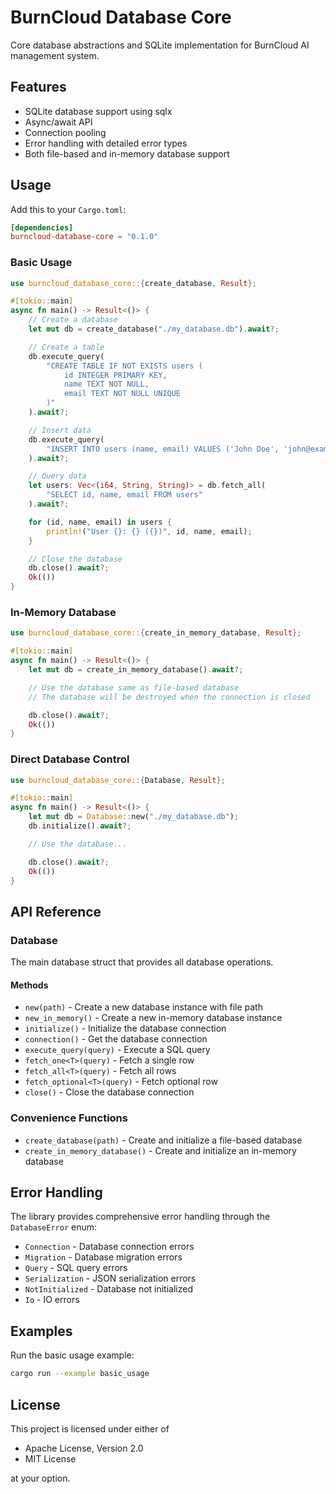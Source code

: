 # BurnCloud Database Core

Core database abstractions and SQLite implementation for BurnCloud AI management system.

## Features

- SQLite database support using sqlx
- Async/await API
- Connection pooling
- Error handling with detailed error types
- Both file-based and in-memory database support

## Usage

Add this to your `Cargo.toml`:

```toml
[dependencies]
burncloud-database-core = "0.1.0"
```

### Basic Usage

```rust
use burncloud_database_core::{create_database, Result};

#[tokio::main]
async fn main() -> Result<()> {
    // Create a database
    let mut db = create_database("./my_database.db").await?;

    // Create a table
    db.execute_query(
        "CREATE TABLE IF NOT EXISTS users (
            id INTEGER PRIMARY KEY,
            name TEXT NOT NULL,
            email TEXT NOT NULL UNIQUE
        )"
    ).await?;

    // Insert data
    db.execute_query(
        "INSERT INTO users (name, email) VALUES ('John Doe', 'john@example.com')"
    ).await?;

    // Query data
    let users: Vec<(i64, String, String)> = db.fetch_all(
        "SELECT id, name, email FROM users"
    ).await?;

    for (id, name, email) in users {
        println!("User {}: {} ({})", id, name, email);
    }

    // Close the database
    db.close().await?;
    Ok(())
}
```

### In-Memory Database

```rust
use burncloud_database_core::{create_in_memory_database, Result};

#[tokio::main]
async fn main() -> Result<()> {
    let mut db = create_in_memory_database().await?;

    // Use the database same as file-based database
    // The database will be destroyed when the connection is closed

    db.close().await?;
    Ok(())
}
```

### Direct Database Control

```rust
use burncloud_database_core::{Database, Result};

#[tokio::main]
async fn main() -> Result<()> {
    let mut db = Database::new("./my_database.db");
    db.initialize().await?;

    // Use the database...

    db.close().await?;
    Ok(())
}
```

## API Reference

### Database

The main database struct that provides all database operations.

#### Methods

- `new(path)` - Create a new database instance with file path
- `new_in_memory()` - Create a new in-memory database instance
- `initialize()` - Initialize the database connection
- `connection()` - Get the database connection
- `execute_query(query)` - Execute a SQL query
- `fetch_one<T>(query)` - Fetch a single row
- `fetch_all<T>(query)` - Fetch all rows
- `fetch_optional<T>(query)` - Fetch optional row
- `close()` - Close the database connection

### Convenience Functions

- `create_database(path)` - Create and initialize a file-based database
- `create_in_memory_database()` - Create and initialize an in-memory database

## Error Handling

The library provides comprehensive error handling through the `DatabaseError` enum:

- `Connection` - Database connection errors
- `Migration` - Database migration errors
- `Query` - SQL query errors
- `Serialization` - JSON serialization errors
- `NotInitialized` - Database not initialized
- `Io` - IO errors

## Examples

Run the basic usage example:

```bash
cargo run --example basic_usage
```

## License

This project is licensed under either of

- Apache License, Version 2.0
- MIT License

at your option.